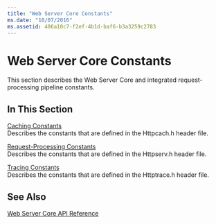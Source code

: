 ```yaml
---
title: "Web Server Core Constants"
ms.date: "10/07/2016"
ms.assetid: 406a10c7-f2ef-4b1d-baf6-b3a3259c2783
---
```

# Web Server Core Constants
This section describes the Web Server Core and integrated request-processing pipeline constants.  
  
## In This Section  
 [Caching Constants](../../web-development-reference/native-code-api-reference/caching-constants.md)  
 Describes the constants that are defined in the Httpcach.h header file.  
  
 [Request-Processing Constants](../../web-development-reference/native-code-api-reference/request-processing-constants.md)  
 Describes the constants that are defined in the Httpserv.h header file.  
  
 [Tracing Constants](../../web-development-reference/native-code-api-reference/tracing-constants.md)  
 Describes the constants that are defined in the Httptrace.h header file.  
  
## See Also  
 [Web Server Core API Reference](../../web-development-reference/native-code-api-reference/web-server-core-api-reference.md)
